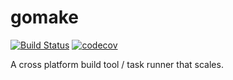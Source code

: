 # gomake
[![Build Status](https://dev.azure.com/brad-jones/gomake/_apis/build/status/brad-jones.gomake?branchName=master)](https://dev.azure.com/brad-jones/gomake/_build/latest?definitionId=1?branchName=master)
[![codecov](https://codecov.io/gh/brad-jones/gomake/branch/master/graph/badge.svg)](https://codecov.io/gh/brad-jones/gomake)

A cross platform build tool / task runner that scales.
